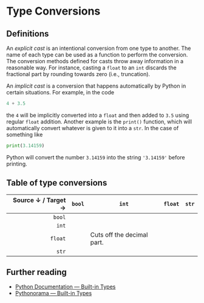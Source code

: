 # Type Conversions

## Definitions
An *explicit cast* is an intentional conversion from one type to another. The name of each type can be used as a function to perform the conversion. The conversion methods defined for casts throw away information in a reasonable way. For instance, casting a `float` to an `int` discards the fractional part by rounding towards zero (i.e., truncation).

An *implicit cast* is a conversion that happens automatically by Python in certain situations.
For example, in the code
```python
4 + 3.5
```
the `4` will be implicitly converted into a `float` and then added to `3.5` using regular `float` addition. Another example is the `print()` function, which will automatically convert whatever is given to it into a `str`. In the case of something like
```python
print(3.14159)
```
Python will convert the number `3.14159` into the string `'3.14159'` before printing.

## Table of type conversions

| Source ↓ / Target → | `bool` | `int` | `float` | `str` |
|--------------------:|--------|-------|---------|-------|
| `bool`              |        |       |         |       |
| `int`               |        |       |         |       |
| `float`             |        | Cuts off the decimal part.      |         |       |
| `str`               |        |       |         |       |

## Further reading
- [Python Documentation &mdash; Built-in Types](https://docs.python.org/3/library/stdtypes.html)
- [Pythonorama &mdash; Built-in Types](https://github.com/alainkaegi/pythonorama/blob/main/data_structures/built_in_types.md)